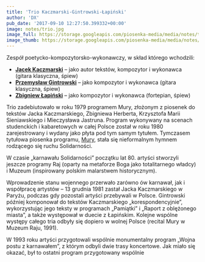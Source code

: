 ```yaml
---
title: 'Trio Kaczmarski-Gintrowski-Łapiński'
author: 'DX'
pub_date: '2017-09-10 12:27:50.399332+00:00'
image: notes/trio.jpg
image_full: https://storage.googleapis.com/piosenka-media/media/notes/trio.jpg
image_thumb: https://storage.googleapis.com/piosenka-media/media/notes/trio.jpg.0x300_q85_upscale.jpg
---
```


Zespół poetycko\-kompozytorsko\-wykonawczy, w skład którego wchodzili:

- **[Jacek Kaczmarski](https://www.piosenkaztekstem.pl/spiewnik/jacek\-kaczmarski/)** – jako autor tekstów, kompozytor i wykonawca \(gitara klasyczna, śpiew\)
- **[Przemysław Gintrowski](https://www.piosenkaztekstem.pl/spiewnik/przemyslaw\-gintrowski/)** – jako kompozytor i wykonawca \(gitara klasyczna, śpiew\)
- **[Zbigniew Łapiński](https://www.piosenkaztekstem.pl/spiewnik/zbigniew\-lapinski/)** – jako kompozytor i wykonawca \(fortepian, śpiew\)

Trio zadebiutowało w roku 1979 programem Mury, złożonym z piosenek do tekstów Jacka Kaczmarskiego, Zbigniewa Herberta, Krzysztofa Marii Sieniawskiego i Mieczysława Jastruna. Program wykonywany na scenach studenckich i kabaretowych w całej Polsce został w roku 1980 zarejestrowany i wydany jako płyta pod tym samym tytułem. Tymczasem tytułowa piosenka programu, [Mury](https://www.piosenkaztekstem.pl/opracowanie/jacek\-kaczmarski\-mury/), stała się nieformalnym hymnem rodzącego się ruchu Solidarności.

W czasie „karnawału Solidarności” początku lat 80. artyści stworzyli jeszcze programy Raj \(oparty na metaforze Boga jako totalitarnego władcy\) i Muzeum \(inspirowany polskim malarstwem historycznym\).

Wprowadzenie stanu wojennego przerwało zarówno ów karnawał, jak i współpracę artystów – 13 grudnia 1981 zastał Jacka Kaczmarskiego w Paryżu, podczas gdy pozostali artyści przebywali w Polsce. Gintrowski później komponował do tekstów Kaczmarskiego „korespondencyjnie”, wykorzystując jego teksty w programach „Pamiątki” i „Raport z oblężonego miasta”, a także występował w duecie z Łapińskim. Kolejne wspólne występy całego tria odbyły się dopiero w wolnej Polsce \(recital Mury w Muzeum Raju, 1991\).

W 1993 roku artyści przygotowali wspólnie monumentalny program „Wojna postu z karnawałem”, z którym odbyli dwie trasy koncertowe. Jak miało się okazać, był to ostatni program przygotowany wspólnie